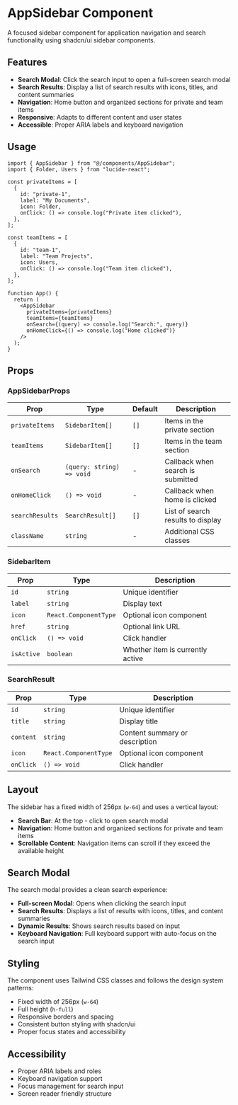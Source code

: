 # AppSidebar Component

A focused sidebar component for application navigation and search functionality using shadcn/ui sidebar components.

## Features

- **Search Modal**: Click the search input to open a full-screen search modal
- **Search Results**: Display a list of search results with icons, titles, and content summaries
- **Navigation**: Home button and organized sections for private and team items
- **Responsive**: Adapts to different content and user states
- **Accessible**: Proper ARIA labels and keyboard navigation

## Usage

```tsx
import { AppSidebar } from "@/components/AppSidebar";
import { Folder, Users } from "lucide-react";

const privateItems = [
  {
    id: "private-1",
    label: "My Documents",
    icon: Folder,
    onClick: () => console.log("Private item clicked"),
  },
];

const teamItems = [
  {
    id: "team-1",
    label: "Team Projects",
    icon: Users,
    onClick: () => console.log("Team item clicked"),
  },
];

function App() {
  return (
    <AppSidebar
      privateItems={privateItems}
      teamItems={teamItems}
      onSearch={(query) => console.log("Search:", query)}
      onHomeClick={() => console.log("Home clicked")}
    />
  );
}
```

## Props

### AppSidebarProps

| Prop            | Type                      | Default | Description                       |
| --------------- | ------------------------- | ------- | --------------------------------- |
| `privateItems`  | `SidebarItem[]`           | `[]`    | Items in the private section      |
| `teamItems`     | `SidebarItem[]`           | `[]`    | Items in the team section         |
| `onSearch`      | `(query: string) => void` | -       | Callback when search is submitted |
| `onHomeClick`   | `() => void`              | -       | Callback when home is clicked     |
| `searchResults` | `SearchResult[]`          | `[]`    | List of search results to display |
| `className`     | `string`                  | -       | Additional CSS classes            |

### SidebarItem

| Prop       | Type                  | Description                      |
| ---------- | --------------------- | -------------------------------- |
| `id`       | `string`              | Unique identifier                |
| `label`    | `string`              | Display text                     |
| `icon`     | `React.ComponentType` | Optional icon component          |
| `href`     | `string`              | Optional link URL                |
| `onClick`  | `() => void`          | Click handler                    |
| `isActive` | `boolean`             | Whether item is currently active |

### SearchResult

| Prop      | Type                  | Description                    |
| --------- | --------------------- | ------------------------------ |
| `id`      | `string`              | Unique identifier              |
| `title`   | `string`              | Display title                  |
| `content` | `string`              | Content summary or description |
| `icon`    | `React.ComponentType` | Optional icon component        |
| `onClick` | `() => void`          | Click handler                  |

## Layout

The sidebar has a fixed width of 256px (`w-64`) and uses a vertical layout:

- **Search Bar**: At the top - click to open search modal
- **Navigation**: Home button and organized sections for private and team items
- **Scrollable Content**: Navigation items can scroll if they exceed the available height

## Search Modal

The search modal provides a clean search experience:

- **Full-screen Modal**: Opens when clicking the search input
- **Search Results**: Displays a list of results with icons, titles, and content summaries
- **Dynamic Results**: Shows search results based on input
- **Keyboard Navigation**: Full keyboard support with auto-focus on the search input

## Styling

The component uses Tailwind CSS classes and follows the design system patterns:

- Fixed width of 256px (`w-64`)
- Full height (`h-full`)
- Responsive borders and spacing
- Consistent button styling with shadcn/ui
- Proper focus states and accessibility

## Accessibility

- Proper ARIA labels and roles
- Keyboard navigation support
- Focus management for search input
- Screen reader friendly structure
